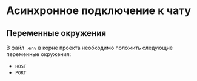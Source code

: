 # Асинхронное подключение к чату

## Переменные окружения 
В файл `.env` в корне проекта необходимо положить следующие переменные окружения:
* `HOST`
* `PORT`